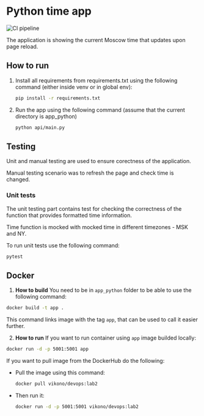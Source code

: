 # Python time app
![CI pipeline](https://github.com/vikono/s24-devops/.github/workflows/main.yaml/badge.svg)

The application is showing the current Moscow time that updates upon page reload.

## How to run
1. Install all requirements from requirements.txt using the following command (either inside venv or in global env):
   ```bash
   pip install -r requirements.txt
   ```
2. Run the app using the following command (assume that the current directory is app_python)
   ```bash
   python api/main.py
   ```

## Testing
Unit and manual testing are used to ensure corectness of the application. 

Manual testing scenario was to refresh the page and check time is changed.

### Unit tests

The unit testing part contains test for checking the correctness of the function that provides formatted time information. 

Time function is mocked with mocked time in different timezones - MSK and NY.

To run unit tests use the following command:
```bash
pytest
```

## Docker

1. **How to build**
You need to be in `app_python` folder to be able to use the following command:
```bash
docker build -t app .
```
This command links image with the tag `app`, that can be used to call it easier further.

2. **How to run**
If you want to run container using `app` image builded locally:
```bash
docker run -d -p 5001:5001 app
```

If you want to pull image from the DockerHub do the following:
- Pull the image using this command:
   ```bash 
   docker pull vikono/devops:lab2
   ```
- Then run it:
   ```bash
   docker run -d -p 5001:5001 vikono/devops:lab2
   ```
